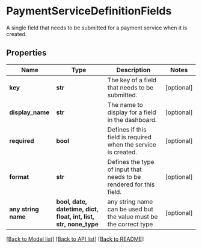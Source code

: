 # PaymentServiceDefinitionFields

A single field that needs to be submitted for a payment service when it is created.

## Properties
Name | Type | Description | Notes
------------ | ------------- | ------------- | -------------
**key** | **str** | The key of a field that needs to be submitted. | [optional] 
**display_name** | **str** | The name to display for a field in the dashboard. | [optional] 
**required** | **bool** | Defines if this field is required when the service is created. | [optional] 
**format** | **str** | Defines the type of input that needs to be rendered for this field. | [optional] 
**any string name** | **bool, date, datetime, dict, float, int, list, str, none_type** | any string name can be used but the value must be the correct type | [optional]

[[Back to Model list]](../README.md#documentation-for-models) [[Back to API list]](../README.md#documentation-for-api-endpoints) [[Back to README]](../README.md)


